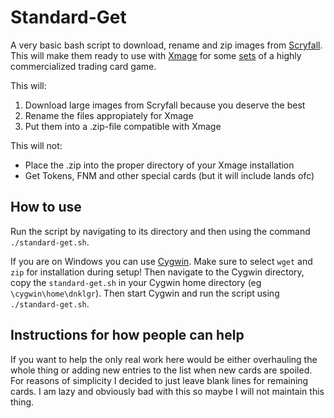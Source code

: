 # Standard-Get

A very basic bash script to download, rename and zip images from [Scryfall](https://scryfall.com/). This will make them ready to use with [Xmage](https://github.com/magefree/mage) for some [sets](https://en.wikipedia.org/wiki/List_of_Magic:_The_Gathering_sets) of a highly commercialized trading card game.

This will:
1. Download large images from Scryfall because you deserve the best
2. Rename the files appropiately for Xmage
3. Put them into a .zip-file compatible with Xmage

This will not:
- Place the .zip into the proper directory of your Xmage installation
- Get Tokens, FNM and other special cards (but it will include lands ofc)

## How to use

Run the script by navigating to its directory and then using the command `./standard-get.sh`.

If you are on Windows you can use [Cygwin](https://www.cygwin.com/). Make sure to select `wget` and `zip` for installation during setup! Then navigate to the Cygwin directory, copy the `standard-get.sh` in your Cygwin home directory (eg `\cygwin\home\dnklgr`). Then start Cygwin and run the script using `./standard-get.sh`.

## Instructions for how people can help

If you want to help the only real work here would be either overhauling the whole thing or adding new entries to the list when new cards are spoiled. For reasons of simplicity I decided to just leave blank lines for remaining cards. I am lazy and obviously bad with this so maybe I will not maintain this thing.
